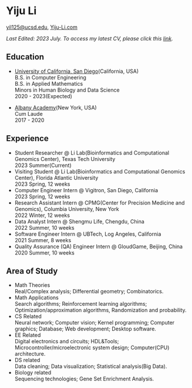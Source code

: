 # Yiju Li

[yil125@ucsd.edu](mailto:yil125@ucsd.edu), [Yiju-Li.com](https://yiju-li.com)

*Last Edited: 2023 July. To access my latest CV, please click this [link](https://yijuli.info/CV.pdf).* 


## Education
- [University of California, San Diego](https://www.ucsd.edu)(California, USA)     
B.S. in Computer Engineering  
B.S. in Applied Mathematics  
Minors in Human Biology and Data Science  
2020 - 2023(Expected)

- [Albany Academy](https://www.albanyacademies.org)(New York, USA)   
Cum Laude  
2017 - 2020  


## Experience
- Student Researcher @ Li Lab(Bioinformatics and Computational Genomics Center), Texas Tech University  
2023 Summer(Current)
- Visiting Student @ Li Lab(Bioinformatics and Computational Genomics Center), Florida Atlantic University  
2023 Spring, 12 weeks  
- Computer Engineer Intern @ Vigitron, San Diego, California  
2023 Spring, 12 weeks  
- Research Assistant Intern @ CPMG(Center for Precision Medicine and Genomics), Columbia University, New York  
2022 Winter, 12 weeks  
- Data Analyst Intern @ Shengmu Life, Chengdu, China  
2022 Summer, 10 weeks  
- Software Engineer Intern @ UBTech, Log Angeles, California  
2021 Summer, 8 weeks  
- Quality Assurance (QA) Engineer Intern @ GloudGame, Beijing, China  
2020 Summer, 10 weeks  

## Area of Study
- Math Theories  
Real/Complex analysis; Differential geometry; Combinatorics.
- Math Applications  
Search algorithms; Reinforcement learning algorithms; Optimization/approximation algorithms, Randomization and probability.
- CS Related  
Neural network; Computer vision; Kernel programming; Computer graphics; Database; Web development; Desktop software.
- EE Related  
Digital electronics and circuits; HDL&Tools; Microcontroller/microelectronic system design; Computer(CPU) architecture.
- DS related  
Data cleaning; Data visualization; Statistical analysis(Big Data).
- Biology related  
Sequencing technologies; Gene Set Enrichment Analysis.

